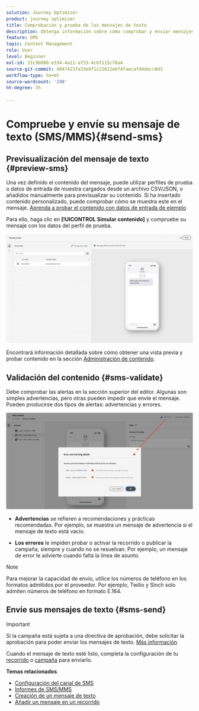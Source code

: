 ```yaml
---
solution: Journey Optimizer
product: journey optimizer
title: Comprobación y prueba de los mensajes de texto
description: Obtenga información sobre cómo comprobar y enviar mensajes de texto en Journey Optimizer
feature: SMS
topic: Content Management
role: User
level: Beginner
exl-id: 31c9b080-e334-4a11-af33-4c6f115c70a4
source-git-commit: 4847415fa33ebf1c21622ebf4faecafd4decc8d3
workflow-type: tm+mt
source-wordcount: '298'
ht-degree: 3%

---
```


# Compruebe y envíe su mensaje de texto (SMS/MMS){#send-sms}

## Previsualización del mensaje de texto {#preview-sms}

Una vez definido el contenido del mensaje, puede utilizar perfiles de prueba o datos de entrada de muestra cargados desde un archivo CSV/JSON, o añadidos manualmente para previsualizar su contenido. Si ha insertado contenido personalizado, puede comprobar cómo se muestra este en el mensaje. [Aprenda a probar el contenido con datos de entrada de ejemplo](../test-approve/simulate-sample-input.md)

Para ello, haga clic en **[!UICONTROL Simular contenido]** y compruebe su mensaje con los datos del perfil de prueba.

![](assets/sms_preview_2.png)

Encontrará información detallada sobre cómo obtener una vista previa y probar contenido en la sección [Administración de contenido](../content-management/preview-test.md).

## Validación del contenido {#sms-validate}

Debe comprobar las alertas en la sección superior del editor. Algunas son simples advertencias, pero otras pueden impedir que envíe el mensaje. Pueden producirse dos tipos de alertas: advertencias y errores.

![](assets/sms-alert-button.png)

* **Advertencias** se refieren a recomendaciones y prácticas recomendadas. Por ejemplo, se muestra un mensaje de advertencia si el mensaje de texto está vacío.

* **Los errores** le impiden probar o activar la recorrido o publicar la campaña, siempre y cuando no se resuelvan. Por ejemplo, un mensaje de error le advierte cuando falta la línea de asunto.


>[!NOTE]
>
> Para mejorar la capacidad de envío, utilice los números de teléfono en los formatos admitidos por el proveedor. Por ejemplo, Twilio y Sinch solo admiten números de teléfono en formato E.164.

## Envíe sus mensajes de texto {#sms-send}

>[!IMPORTANT]
>
> Si la campaña está sujeta a una directiva de aprobación, debe solicitar la aprobación para poder enviar los mensajes de texto. [Más información](../test-approve/gs-approval.md)

Cuando el mensaje de texto esté listo, completa la configuración de tu [recorrido](../building-journeys/journey-gs.md) o [campaña](../campaigns/create-campaign.md) para enviarlo.

**Temas relacionados**

* [Configuración del canal de SMS](sms-configuration.md)
* [Informes de SMS/MMS](../reports/journey-global-report-cja-sms.md)
* [Creación de un mensaje de texto](create-sms.md)
* [Añadir un mensaje en un recorrido](../building-journeys/journeys-message.md)
